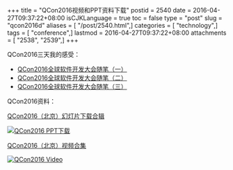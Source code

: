 +++
title = "QCon2016视频和PPT资料下载"
postid = 2540
date = 2016-04-27T09:37:22+08:00
isCJKLanguage = true
toc = false
type = "post"
slug = "qcon2016d"
aliases = [ "/post/2540.html",]
categories = [ "technology",]
tags = [ "conference",]
lastmod = 2016-04-27T09:37:22+08:00
attachments = [ "2538", "2539",]
+++


QCon2016三天我的感受：

- [QCon2016全球软件开发大会随笔（一）][2]
- [QCon2016全球软件开发大会随笔（二）][3]
- [QCon2016全球软件开发大会随笔（三）][4]

QCon2016资料：
<!--more-->

[QCon2016（北京）幻灯片下载合辑][1]

[![QCon2016 PPT下载][51]][1]

[QCon2016（北京）视频合集][5]

[![QCon2016 Video][52]][5]

[1]: http://ppt.geekbang.org/qconbj2016
[2]: https://blog.zengrong.net/post/2521.html
[3]: https://blog.zengrong.net/post/2528.html
[4]: https://blog.zengrong.net/post/2537.html
[5]: http://daxue.qq.com/content/special/id/20
[51]: /uploads/2016/04/qcon2016ppt.jpg
[52]: /uploads/2016/04/qcon2016video.jpg
